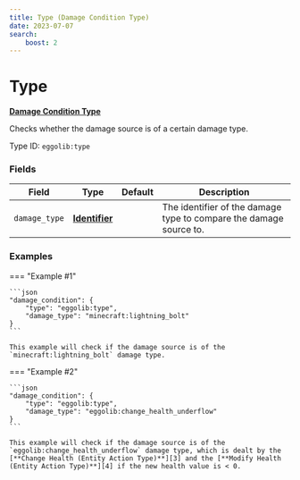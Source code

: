 ```yaml
---
title: Type (Damage Condition Type)
date: 2023-07-07
search:
    boost: 2
---
```


#   Type

[**Damage Condition Type**][1]

Checks whether the damage source is of a certain damage type.

Type ID: `eggolib:type`


### Fields

Field | Type | Default | Description
------|------|---------|------------
`damage_type` | [**Identifier**][2] | | The identifier of the damage type to compare the damage source to.


### Examples

=== "Example #1"

    ```json
    "damage_condition": {
        "type": "eggolib:type",
        "damage_type": "minecraft:lightning_bolt"
    }
    ```

    This example will check if the damage source is of the `minecraft:lightning_bolt` damage type.


=== "Example #2"

    ```json
    "damage_condition": {
        "type": "eggolib:type",
        "damage_type": "eggolib:change_health_underflow"
    }
    ```

    This example will check if the damage source is of the `eggolib:change_health_underflow` damage type, which is dealt by the [**Change Health (Entity Action Type)**][3] and the [**Modify Health (Entity Action Type)**][4] if the new health value is < 0.



[1]: ../damage_condition_types.md
[2]: https://origins.readthedocs.io/en/latest/types/data_types/identifier
[3]: ../entity_action_types/change_health.md
[4]: ../entity_action_types/modify_health.md
